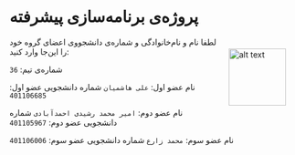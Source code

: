 # پروژه‌ی برنامه‌سازی پیشرفته

<div style="float: right ; margin: 20px;">
  <img src=https://logoyar.com/content/wp-content/uploads/2021/04/sharif-university-logo-600x593.png alt="alt text" width="100" height="100">
</div>


لطفا نام و نام‌خانوادگی و شماره‌ی دانشجووی اعضای گروه خود را این‌جا وارد کنید:

شماره‌ی تیم: `36`

نام عضو اول: `علی هاشمیان`
شماره دانشجویی عضو اول: `401106685`

نام عضو دوم: `امیر محمد رشیدی احمدآبادی`
شماره دانشجویی عضو دوم: `401105967`

نام عضو سوم: `محمد زارع`
شماره دانشجویی عضو سوم: `401106006`




